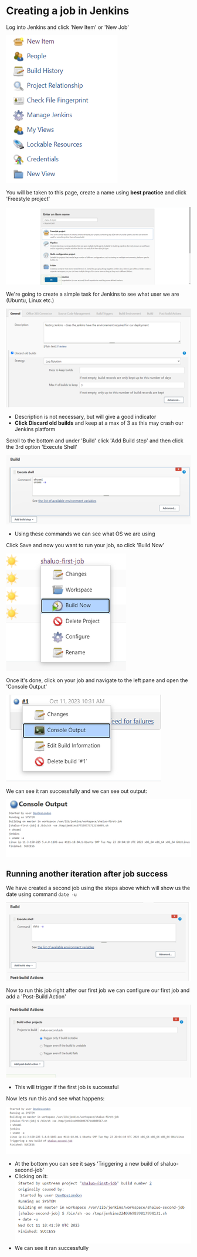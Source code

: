 # Creating a job in Jenkins

Log into Jenkins and click 'New Item' or 'New Job'

![Screenshot 2023-10-11 120330.png](images%2FScreenshot%202023-10-11%20120330.png)

You will be taken to this page, create a name using **best practice** and click 'Freestyle project'

![Screenshot 2023-10-11 121246.png](images%2FScreenshot%202023-10-11%20121246.png)

We're going to create a simple task for Jenkins to see what user we are (Ubuntu, Linux etc.)

![Screenshot 2023-10-11 121502.png](images%2FScreenshot%202023-10-11%20121502.png)
- Description is not necessary, but will give a good indicator
- **Click Discard old builds** and keep at a max of 3 as this may crash our Jenkins platform

Scroll to the bottom and under 'Build' click 'Add Build step' and then click the 3rd option 'Execute Shell'

![Screenshot 2023-10-11 121726.png](images%2FScreenshot%202023-10-11%20121726.png)
- Using these commands we can see what OS we are using

Click Save and now you want to run your job, so click 'Build Now'

![Screenshot 2023-10-11 122002.png](images%2FScreenshot%202023-10-11%20122002.png)

Once it's done, click on your job and navigate to the left pane and open the 'Console Output'

![Screenshot 2023-10-11 122118.png](images%2FScreenshot%202023-10-11%20122118.png)

We can see it ran successfully and we can see out output: 

![Screenshot 2023-10-11 122220.png](images%2FScreenshot%202023-10-11%20122220.png)

## Running another iteration after job success

We have created a second job using the steps above which will show us the date using command `date -u`

![Screenshot 2023-10-11 122428.png](images%2FScreenshot%202023-10-11%20122428.png)

Now to run this job right after our first job we can configure our first job and add a 'Post-Build Action'

![Screenshot 2023-10-11 122554.png](images%2FScreenshot%202023-10-11%20122554.png)
- This will trigger if the first job is successful

Now lets run this and see what happens:

![Screenshot 2023-10-11 122702.png](images%2FScreenshot%202023-10-11%20122702.png)
- At the bottom you can see it says 'Triggering a new build of shaluo-second-job'
- Clicking on it:
![Screenshot 2023-10-11 122807.png](images%2FScreenshot%202023-10-11%20122807.png)
- We can see it ran successfully
























